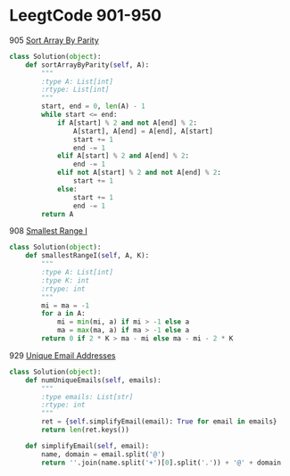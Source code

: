 # LeegtCode 901-950

905 [Sort Array By Parity](https://leetcode.com/problems/sort-array-by-parity/)
```python
class Solution(object):
    def sortArrayByParity(self, A):
        """
        :type A: List[int]
        :rtype: List[int]
        """
        start, end = 0, len(A) - 1
        while start <= end:
            if A[start] % 2 and not A[end] % 2:
                A[start], A[end] = A[end], A[start]
                start += 1
                end -= 1
            elif A[start] % 2 and A[end] % 2:
                end -= 1
            elif not A[start] % 2 and not A[end] % 2:
                start += 1
            else:
                start += 1
                end -= 1
        return A
```

908 [Smallest Range I](https://leetcode.com/problems/smallest-range-i/)
```python
class Solution(object):
    def smallestRangeI(self, A, K):
        """
        :type A: List[int]
        :type K: int
        :rtype: int
        """
        mi = ma = -1
        for a in A:
            mi = min(mi, a) if mi > -1 else a
            ma = max(ma, a) if ma > -1 else a
        return 0 if 2 * K > ma - mi else ma - mi - 2 * K
```

929 [Unique Email Addresses](https://leetcode.com/problems/unique-email-addresses)
```python
class Solution(object):
    def numUniqueEmails(self, emails):
        """
        :type emails: List[str]
        :rtype: int
        """
        ret = {self.simplifyEmail(email): True for email in emails}
        return len(ret.keys())

    def simplifyEmail(self, email):
        name, domain = email.split('@')
        return ''.join(name.split('+')[0].split('.')) + '@' + domain
```